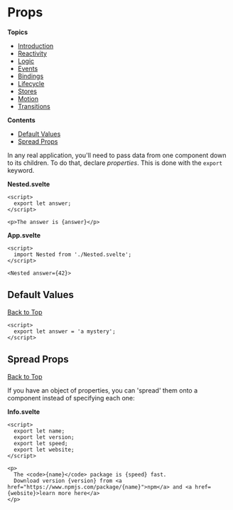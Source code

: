 # Props

**Topics**  
* [Introduction](../readme.md)
* [Reactivity](../reactivity/readme.md)
* [Logic](../logic/readme.md)
* [Events](../events/readme.md)
* [Bindings](../bindings/readme.md)
* [Lifecycle](../lifecycle/readme.md)
* [Stores](../stores/readme.md)
* [Motion](../motion/readme.md)
* [Transitions](../transitions/readme.md)

**Contents**  
* [Default Values](#default-values)
* [Spread Props](#spread-props)

In any real application, you'll need to pass data from one component down to its children. To do that, declare *properties*. This is done with the `export` keyword.

**Nested.svelte**  
```svelte
<script>
  export let answer;
</script>

<p>The answer is {answer}</p>
```

**App.svelte**  
```svelte
<script>
  import Nested from './Nested.svelte';
</script>

<Nested answer={42}>
```

## Default Values
[Back to Top](#props)

```svelte
<script>
  export let answer = 'a mystery';
</script>
```

## Spread Props
[Back to Top](#props)

If you have an object of properties, you can 'spread' them onto a component instead of specifying each one:

**Info.svelte**  
```svelte
<script>
  export let name;
  export let version;
  export let speed;
  export let website;
</script>

<p>
  The <code>{name}</code> package is {speed} fast.
  Download version {version} from <a href="https://www.npmjs.com/package/{name}">npm</a> and <a href={website}>learn more here</a>
</p>
```